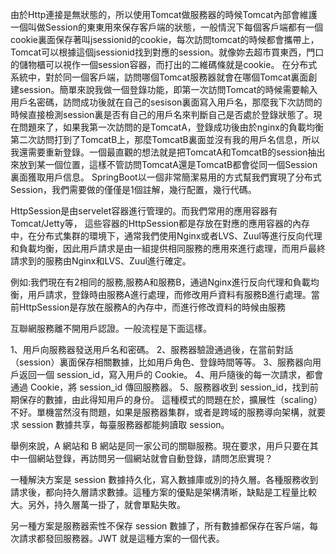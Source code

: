 由於Http連接是無狀態的，所以使用Tomcat做服務器的時候Tomcat內部會維護一個叫做Session的東東用來保存客戶端的狀態，一般情況下每個客戶端都有一個cookie裏面保存著叫jsessionid的cookie，每次訪問tomcat的時候都會攜帶上，Tomcat可以根據這個jsessionid找到對應的session。就像妳去超市買東西，門口的儲物櫃可以視作一個session容器，而打出的二維碼條就是cookie。
在分布式系統中，對於同一個客戶端，訪問哪個Tomcat服務器就會在哪個Tomcat裏面創建session。簡單來說我做一個登錄功能，即第一次訪問Tomcat的時候需要輸入用戶名密碼，訪問成功後就在自己的sesison裏面寫入用戶名，那麼我下次訪問的時候直接檢測session裏是否有自己的用戶名來判斷自己是否處於登錄狀態了。現在問題來了，如果我第一次訪問的是TomcatA，登錄成功後由於nginx的負載均衡第二次訪問打到了TomcatB上，那麼TomcatB裏面並沒有我的用戶名信息，所以我還需要重新登錄。一個最直觀的想法就是把TomcatA和TomcatB的session抽出來放到某一個位置，這樣不管訪問TomcatA還是TomcatB都會從同一個Session裏面獲取用戶信息。
SpringBoot以一個非常簡潔易用的方式幫我們實現了分布式Session，我們需要做的僅僅是1個註解，幾行配置，幾行代碼。

HttpSession是由servelet容器進行管理的。而我們常用的應用容器有 Tomcat/Jetty等， 這些容器的HttpSession都是存放在對應的應用容器的內存中，在分布式集群的環境下，通常我們使用Nginx或者LVS、Zuul等進行反向代理和負載均衡，因此用戶請求是由一組提供相同服務的應用來進行處理，而用戶最終請求到的服務由Nginx和LVS、Zuul進行確定。


例如:我們現在有2相同的服務,服務A和服務B，通過Nginx進行反向代理和負載均衡，用戶請求，登錄時由服務A進行處理，而修改用戶資料有服務B進行處理。當前HttpSession是存放在服務A的內存中，而進行修改資料的時候由服務


互聯網服務離不開用戶認證。一般流程是下面這樣。

1、用戶向服務器發送用戶名和密碼。
2、服務器驗證通過後，在當前對話（session）裏面保存相關數據，比如用戶角色、登錄時間等等。
3、服務器向用戶返回一個 session_id，寫入用戶的 Cookie。
4、用戶隨後的每一次請求，都會通過 Cookie，將 session_id 傳回服務器。
5、服務器收到 session_id，找到前期保存的數據，由此得知用戶的身份。
這種模式的問題在於，擴展性（scaling）不好。單機當然沒有問題，如果是服務器集群，或者是跨域的服務導向架構，就要求 session 數據共享，每臺服務器都能夠讀取 session。

舉例來說，A 網站和 B 網站是同一家公司的關聯服務。現在要求，用戶只要在其中一個網站登錄，再訪問另一個網站就會自動登錄，請問怎麽實現？

一種解決方案是 session 數據持久化，寫入數據庫或別的持久層。各種服務收到請求後，都向持久層請求數據。這種方案的優點是架構清晰，缺點是工程量比較大。另外，持久層萬一掛了，就會單點失敗。

另一種方案是服務器索性不保存 session 數據了，所有數據都保存在客戶端，每次請求都發回服務器。JWT 就是這種方案的一個代表。